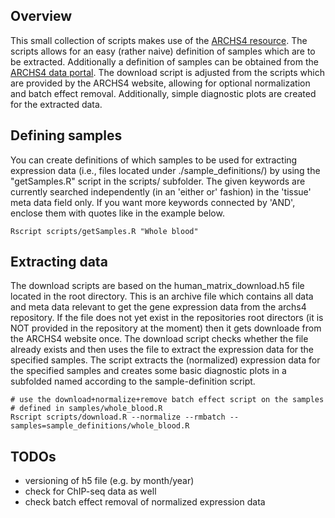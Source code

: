## Overview
This small collection of scripts makes use of the [ARCHS4 resource](http://amp.pharm.mssm.edu/archs4/).
The scripts allows for an easy (rather naive) definition of samples which are to be extracted. Additionally
a definition of samples can be obtained from the [ARCHS4 data portal](http://amp.pharm.mssm.edu/archs4/data.html).
The download script is adjusted from the scripts which are provided by the ARCHS4 website, allowing for optional normalization and batch effect removal.
Additionally, simple diagnostic plots are created for the extracted data.

## Defining samples
You can create definitions of which samples to be used for extracting expression data (i.e., files
located under ./sample_definitions/) by using the "getSamples.R" script in the scripts/ subfolder.
The given keywords are currently searched independently (in an 'either or' fashion) in the 'tissue' meta data field only.
If you want more keywords connected by 'AND', enclose them with quotes like in the example below.

```{bash}
Rscript scripts/getSamples.R "Whole blood"
```

## Extracting data
The download scripts are based on the human_matrix_download.h5 file located in the root directory.
This is an archive file which contains all data and meta data relevant to get the 
gene expression data from the archs4 repository. If the file does not yet exist in the repositories root directors (it is NOT provided in the repository at the moment) then it gets downloade from the ARCHS4 website once. 
The download script checks whether the file already exists and then uses the file to extract the expression data for 
the specified samples. The script extracts the (normalized) expression data for the specified samples
and creates some basic diagnostic plots in a subfolded named according to the sample-definition script.

```{bash}
# use the download+normalize+remove batch effect script on the samples
# defined in samples/whole_blood.R
Rscript scripts/download.R --normalize --rmbatch --samples=sample_definitions/whole_blood.R
```

## TODOs

* versioning of h5 file (e.g. by month/year)
* check for ChIP-seq data as well
* check batch effect removal of normalized expression data
